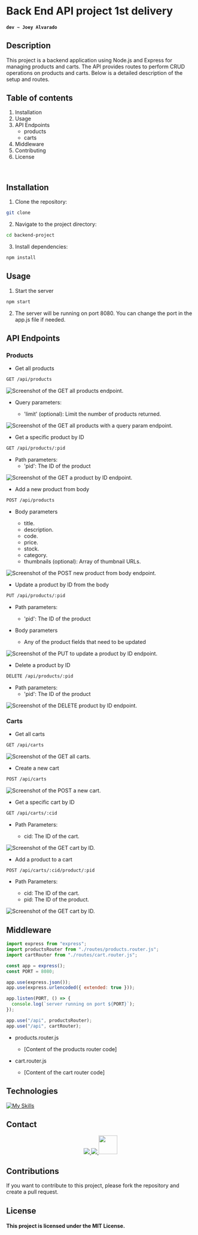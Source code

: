 # Back End API project 1st delivery

#### `dev ~ Joey Alvarado`

## Description

This project is a backend application using Node.js and Express for managing products and carts. The API provides routes to perform CRUD operations on products and carts. Below is a detailed description of the setup and routes.

## Table of contents

1. Installation
2. Usage
3. API Endpoints
   - products
   - carts
4. Middleware
5. Contributing
6. License

<br>

## Installation

1. Clone the repository:

```bash
git clone
```

2. Navigate to the project directory:

```bash
cd backend-project
```

3. Install dependencies:

```bash
npm install
```

## Usage

1. Start the server

```bash
npm start
```

2. The server will be running on port 8080. You can change the port in the app.js file if needed.

## API Endpoints

### Products

- Get all products

```bash
GET /api/products
```

![Screenshot of the GET all products endpoint.](/assets/img/getProducts-raiz.png)

- Query parameters:

  - 'limit' (optional): Limit the number of products returned.

![Screenshot of the GET all products with a query param endpoint.](/assets/img/getProductsLimit.png)

- Get a specific product by ID

```bash
GET /api/products/:pid
```

- Path parameters:
  - 'pid': The ID of the product

![Screenshot of the GET a product by ID endpoint.](/assets/img/getProductsId.png)

- Add a new product from body

```bash
POST /api/products
```

- Body parameters

  - title.
  - description.
  - code.
  - price.
  - stock.
  - category.
  - thumbnails (optional): Array of thumbnail URLs.

![Screenshot of the POST new product from body endpoint.](/assets/img/postNewProduct.png)

- Update a product by ID from the body

```bash
PUT /api/products/:pid
```

- Path parameters:

  - 'pid': The ID of the product

- Body parameters

  - Any of the product fields that need to be updated

![Screenshot of the PUT to update a product by ID endpoint.](/assets/img/putUpdateExistingProduct.png)

- Delete a product by ID

```bash
DELETE /api/products/:pid
```

- Path parameters:
  - 'pid': The ID of the product

![Screenshot of the DELETE product by ID endpoint.](/assets/img/deleteProduct.png)

### Carts

- Get all carts

```bash
GET /api/carts
```

![Screenshot of the GET all carts.](/assets/img/getcarts.png)

- Create a new cart

```bash
POST /api/carts
```

![Screenshot of the POST a new cart.](/assets/img/postNewCart.png)

- Get a specific cart by ID

```bash
GET /api/carts/:cid
```

- Path Parameters:

  - cid: The ID of the cart.

![Screenshot of the GET cart by ID.](/assets/img/getCartById.png)

- Add a product to a cart

```bash
POST /api/carts/:cid/product/:pid
```

- Path Parameters:

  - cid: The ID of the cart.
  - pid: The ID of the product.

![Screenshot of the GET cart by ID.](/assets/img/postNewProductToCart.png)

## Middleware

```javascript
import express from "express";
import productsRouter from "./routes/products.router.js";
import cartRouter from "./routes/cart.router.js";

const app = express();
const PORT = 8080;

app.use(express.json());
app.use(express.urlencoded({ extended: true }));

app.listen(PORT, () => {
  console.log(`server running on port ${PORT}`);
});

app.use("/api", productsRouter);
app.use("/api", cartRouter);
```

- products.router.js

  - [Content of the products router code]

- cart.router.js

  - [Content of the cart router code]

## Technologies

[![My Skills](https://skillicons.dev/icons?i=nodejs,express,js,vscode,postman&theme=dark)](https://skillicons.dev)

## Contact

<p align="center">
  <a href="https://github.com/jalvaradoz">
    <img src="https://skillicons.dev/icons?i=github" />
  </a>
  <a href="https://www.linkedin.com/in/joey-alvarado-741a36180/">
    <img src="https://skillicons.dev/icons?i=linkedin" />
  </a>
  <a href="https://joeyalvarado.netlify.app/">
    <img src="https://joeyalvarado.netlify.app/Assets/Img/joeyContact.png" width='50px'/>
  </a>
</p>

## Contributions

If you want to contribute to this project, please fork the repository and create a pull request.

## License

#### This project is licensed under the MIT License.

